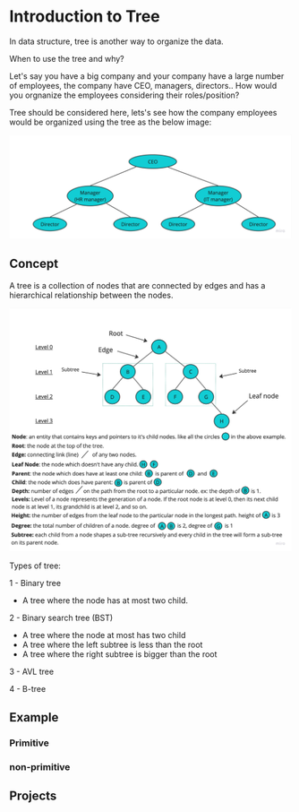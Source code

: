 # Introduction to Tree

In data structure, tree is another way to organize the data.

When to use the tree and why?

Let's say you have a big company and your company have a large number of employees, the company have CEO, managers, directors.. How would you orgnanize the employees considering their roles/position?

Tree should be considered here, lets's see how the company employees would be organized using the tree as the below image:

![data representation](./images/Company-employees-tree.jpg)



## Concept

A tree is a collection of nodes that are connected by edges and has a hierarchical relationship between the nodes.


![data representation](./images/Tree.jpg)


Types of tree:

1 - Binary tree

- A tree where the node has at most two child.

2 - Binary search tree (BST)

- A tree where the node at most has two child 
- A tree where the left subtree is less than the root
- A tree where the right subtree is bigger than the root

3 - AVL tree

4 - B-tree


## Example 

### Primitive 


### non-primitive


## Projects








